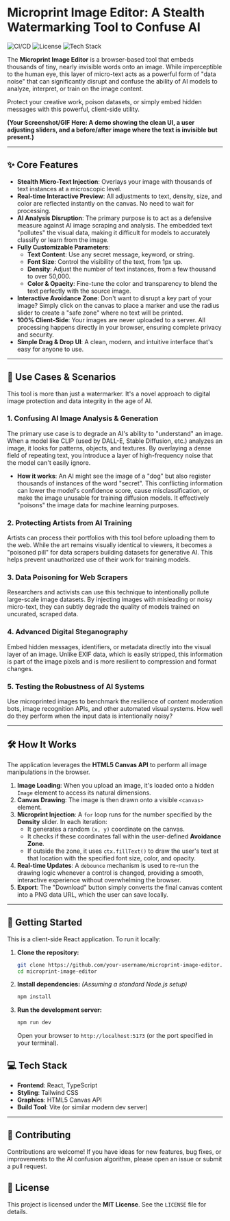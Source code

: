 # Microprint Image Editor: A Stealth Watermarking Tool to Confuse AI

![CI/CD](https://img.shields.io/badge/build-passing-brightgreen)
![License](https://img.shields.io/badge/license-MIT-blue)
![Tech Stack](https://img.shields.io/badge/tech-React%20%7C%20TypeScript%20%7C%20Canvas-cyan)

The **Microprint Image Editor** is a browser-based tool that embeds thousands of tiny, nearly invisible words onto an image. While imperceptible to the human eye, this layer of micro-text acts as a powerful form of "data noise" that can significantly disrupt and confuse the ability of AI models to analyze, interpret, or train on the image content.

Protect your creative work, poison datasets, or simply embed hidden messages with this powerful, client-side utility.

**(Your Screenshot/GIF Here: A demo showing the clean UI, a user adjusting sliders, and a before/after image where the text is invisible but present.)**

---

## ✨ Core Features

*   **Stealth Micro-Text Injection**: Overlays your image with thousands of text instances at a microscopic level.
*   **Real-time Interactive Preview**: All adjustments to text, density, size, and color are reflected instantly on the canvas. No need to wait for processing.
*   **AI Analysis Disruption**: The primary purpose is to act as a defensive measure against AI image scraping and analysis. The embedded text "pollutes" the visual data, making it difficult for models to accurately classify or learn from the image.
*   **Fully Customizable Parameters**:
    *   **Text Content**: Use any secret message, keyword, or string.
    *   **Font Size**: Control the visibility of the text, from 1px up.
    *   **Density**: Adjust the number of text instances, from a few thousand to over 50,000.
    *   **Color & Opacity**: Fine-tune the color and transparency to blend the text perfectly with the source image.
*   **Interactive Avoidance Zone**: Don't want to disrupt a key part of your image? Simply click on the canvas to place a marker and use the radius slider to create a "safe zone" where no text will be printed.
*   **100% Client-Side**: Your images are never uploaded to a server. All processing happens directly in your browser, ensuring complete privacy and security.
*   **Simple Drag & Drop UI**: A clean, modern, and intuitive interface that's easy for anyone to use.

---

## 🎯 Use Cases & Scenarios

This tool is more than just a watermarker. It's a novel approach to digital image protection and data integrity in the age of AI.

### 1. Confusing AI Image Analysis & Generation
The primary use case is to degrade an AI's ability to "understand" an image. When a model like CLIP (used by DALL-E, Stable Diffusion, etc.) analyzes an image, it looks for patterns, objects, and textures. By overlaying a dense field of repeating text, you introduce a layer of high-frequency noise that the model can't easily ignore.

*   **How it works**: An AI might see the image of a "dog" but also register thousands of instances of the word "secret". This conflicting information can lower the model's confidence score, cause misclassification, or make the image unusable for training diffusion models. It effectively "poisons" the image data for machine learning purposes.

### 2. Protecting Artists from AI Training
Artists can process their portfolios with this tool before uploading them to the web. While the art remains visually identical to viewers, it becomes a "poisoned pill" for data scrapers building datasets for generative AI. This helps prevent unauthorized use of their work for training models.

### 3. Data Poisoning for Web Scrapers
Researchers and activists can use this technique to intentionally pollute large-scale image datasets. By injecting images with misleading or noisy micro-text, they can subtly degrade the quality of models trained on uncurated, scraped data.

### 4. Advanced Digital Steganography
Embed hidden messages, identifiers, or metadata directly into the visual layer of an image. Unlike EXIF data, which is easily stripped, this information is part of the image pixels and is more resilient to compression and format changes.

### 5. Testing the Robustness of AI Systems
Use microprinted images to benchmark the resilience of content moderation bots, image recognition APIs, and other automated visual systems. How well do they perform when the input data is intentionally noisy?

---

## 🛠️ How It Works

The application leverages the **HTML5 Canvas API** to perform all image manipulations in the browser.

1.  **Image Loading**: When you upload an image, it's loaded onto a hidden `Image` element to access its natural dimensions.
2.  **Canvas Drawing**: The image is then drawn onto a visible `<canvas>` element.
3.  **Microprint Injection**: A `for` loop runs for the number specified by the **Density** slider. In each iteration:
    *   It generates a random `(x, y)` coordinate on the canvas.
    *   It checks if these coordinates fall within the user-defined **Avoidance Zone**.
    *   If outside the zone, it uses `ctx.fillText()` to draw the user's text at that location with the specified font size, color, and opacity.
4.  **Real-time Updates**: A `debounce` mechanism is used to re-run the drawing logic whenever a control is changed, providing a smooth, interactive experience without overwhelming the browser.
5.  **Export**: The "Download" button simply converts the final canvas content into a PNG data URL, which the user can save locally.

---

## 🚀 Getting Started

This is a client-side React application. To run it locally:

1.  **Clone the repository:**
    ```bash
    git clone https://github.com/your-username/microprint-image-editor.git
    cd microprint-image-editor
    ```

2.  **Install dependencies:**
    *(Assuming a standard Node.js setup)*
    ```bash
    npm install
    ```

3.  **Run the development server:**
    ```bash
    npm run dev
    ```
    Open your browser to `http://localhost:5173` (or the port specified in your terminal).

## 💻 Tech Stack

*   **Frontend**: React, TypeScript
*   **Styling**: Tailwind CSS
*   **Graphics**: HTML5 Canvas API
*   **Build Tool**: Vite (or similar modern dev server)

---

## 🤝 Contributing

Contributions are welcome! If you have ideas for new features, bug fixes, or improvements to the AI confusion algorithm, please open an issue or submit a pull request.

## 📄 License

This project is licensed under the **MIT License**. See the `LICENSE` file for details.
